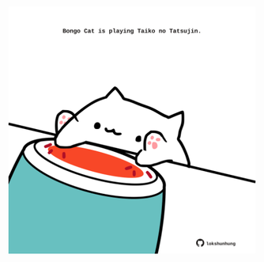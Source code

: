<!-- built at 20/12/2021, 23:02:16 UTC -->
<p align="center">
  <img width="500" height="500" src="./ReadmeImage.svg">
</p>
